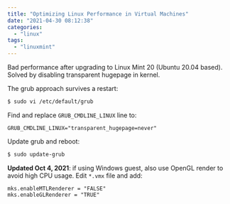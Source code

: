 ```yaml
---
title: "Optimizing Linux Performance in Virtual Machines"
date: "2021-04-30 08:12:38"
categories: 
  - "linux"
tags: 
  - "linuxmint"
---
```


Bad performance after upgrading to Linux Mint 20 (Ubuntu 20.04 based). Solved by disabling transparent hugepage in kernel.

The grub approach survives a restart:

```bash
$ sudo vi /etc/default/grub
```

Find and replace `GRUB_CMDLINE_LINUX` line to:

```
GRUB_CMDLINE_LINUX="transparent_hugepage=never"
```

Update grub and reboot:

```bash
$ sudo update-grub
```

**Updated Oct 4, 2021**: if using Windows guest, also use OpenGL render to avoid high CPU usage. Edit `*.vmx` file and add:

```
mks.enableMTLRenderer = "FALSE"
mks.enableGLRenderer = "TRUE"
```
